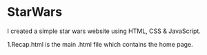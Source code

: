 # StarWars
I created a simple star wars website using HTML, CSS &amp; JavaScript.

1.Recap.html is the main .html file which contains the home page.
